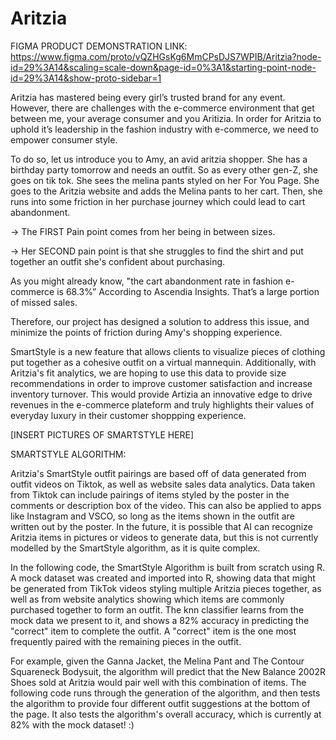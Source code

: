 # Aritzia

FIGMA PRODUCT DEMONSTRATION LINK: https://www.figma.com/proto/vQZHGsKg6MmCPsDJS7WPIB/Aritzia?node-id=29%3A14&scaling=scale-down&page-id=0%3A1&starting-point-node-id=29%3A14&show-proto-sidebar=1

Aritzia has mastered being every girl’s trusted brand for any event. However, there are challenges with the e-commerce environment that get between me, your average consumer and you Aritizia. In order for Aritzia to uphold it’s leadership in the fashion industry with e-commerce, we need to empower consumer style. 

To do so, let us introduce you to Amy, an avid aritzia shopper. She has a birthday party tomorrow and needs an outfit. So as every other gen-Z, she goes on tik tok. She sees the melina pants styled on her For You Page. She goes to the Aritzia website and adds the Melina pants to her cart. Then, she runs into some friction in her purchase journey which could lead to cart abandonment.

-> The FIRST Pain point comes from her being in between sizes. 

-> Her SECOND pain point is that she struggles to find the shirt and put together an outfit she's confident about purchasing.

As you might already know, "the cart abandonment rate in fashion e-commerce is 68.3%” According to Ascendia Insights.  That’s a large portion of missed sales.

Therefore, our project has designed a solution to address this issue, and minimize the points of friction during Amy's shopping experience.

SmartStyle is a new feature that allows clients to visualize pieces of clothing put together as a cohesive outfit on a virtual mannequin. Additionally, with Aritzia's fit analytics, we are hoping to use this data to provide size recommendations in order to improve customer satisfaction and increase inventory turnover. This would provide Artizia an innovative edge to drive revenues in the e-commerce plateform and truly highlights their values of everyday luxury in their customer shoppping experience.

[INSERT PICTURES OF SMARTSTYLE HERE]

SMARTSTYLE ALGORITHM:

Aritzia's SmartStyle outfit pairings are based off of data generated from outfit videos on Tiktok, as well as website sales data analytics. Data taken from Tiktok can include pairings of items styled by the poster in the comments or description box of the video. This can also be applied to apps like Instagram and VSCO, so long as the items shown in the outfit are written out by the poster. In the future, it is possible that AI can recognize Aritzia items in pictures or videos to generate data, but this is not currently modelled by the SmartStyle algorithm, as it is quite complex. 

In the following code, the SmartStyle Algorithm is built from scratch using R. A mock dataset was created and imported into R, showing data that might be generated from TikTok videos styling multiple Aritzia pieces together, as well as from website analytics showing which items are commonly purchased together to form an outfit. The knn classifier learns from the mock data we present to it, and shows a 82% accuracy in predicting the "correct" item to complete the outfit. A "correct" item is the one most frequently paired with the remaining pieces in the outfit. 

For example, given the Ganna Jacket, the Melina Pant and The Contour Squareneck Bodysuit, the algorithm will predict that the New Balance 2002R Shoes sold at Aritzia would pair well with this combination of items. The following code runs through the generation of the algorithm, and then tests the algorithm to provide four different outfit suggestions at the bottom of the page. It also tests the algorithm's overall accuracy, which is currently at 82% with the mock dataset! :)

